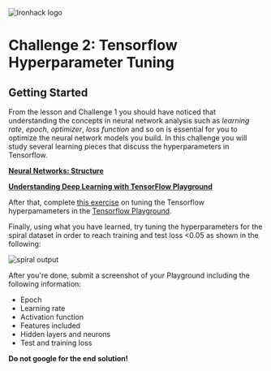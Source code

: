 ![Ironhack logo](https://i.imgur.com/1QgrNNw.png)

# Challenge 2: Tensorflow Hyperparameter Tuning

## Getting Started

From the lesson and Challenge 1 you should have noticed that understanding the concepts in neural network analysis such as *learning rate*, *epoch*, *optimizer*, *loss function* and so on is essential for you to optimize the neural network models you build. In this challenge you will study several learning pieces that discuss the hyperparameters in Tensorflow. 

**[Neural Networks: Structure](https://developers.google.com/machine-learning/crash-course/introduction-to-neural-networks/anatomy)**

**[Understanding Deep Learning with TensorFlow Playground](https://medium.com/@andrewt3000/understanding-tensorflow-playground-c20cdb7a250b)**

After that, complete [this exercise](https://developers.google.com/machine-learning/crash-course/introduction-to-neural-networks/playground-exercises) on tuning the Tensorflow hyperpamameters in the [Tensorflow Playground](https://playground.tensorflow.org/).

Finally, using what you have learned, try tuning the hyperparameters for the spiral dataset in order to reach training and test loss <0.05 as shown in the following:

![spiral output](challenge-2_Solution_by_RaghadAlmutairi.png)

After you're done, submit a screenshot of your Playground including the following information:

* Epoch
* Learning rate
* Activation function
* Features included
* Hidden layers and neurons
* Test and training loss

**Do not google for the end solution!**
